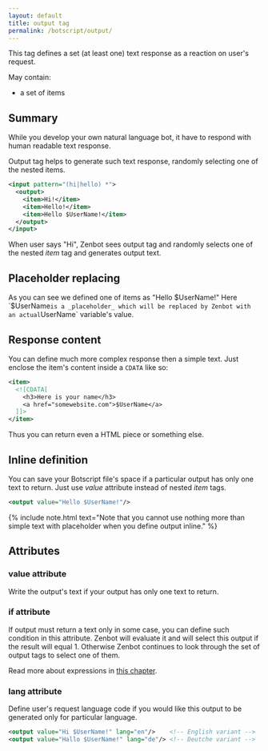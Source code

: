 ```yaml
---
layout: default
title: output tag
permalink: /botscript/output/
---
```


This tag defines a set (at least one) text response as a reaction on user\'s request.

May contain:

- a set of items

## Summary
While you develop your own natural language bot, it have to respond with human readable text response.

Output tag helps to generate such text response, randomly selecting one of the nested items.

```xml
<input pattern="(hi|hello) *">
  <output>
    <item>Hi!</item>
    <item>Hello!</item>
    <item>Hello $UserName!</item>
  </output>
</input>
```

When user says "Hi", Zenbot sees output tag and randomly selects one of the nested _item_ tag and generates output text.

## Placeholder replacing
As you can see we defined one of items as "Hello $UserName!"
Here `$UserName` is a _placeholder_ which will be replaced by Zenbot with an actual `UserName` variable\'s value.

## Response content
You can define much more complex response then a simple text.
Just enclose the item\'s content inside a `CDATA` like so:

```xml
<item>
  <![CDATA[
    <h3>Here is your name</h3>
    <a href="somewebsite.com">$UserName</a>
  ]]>
</item>
```

Thus you can return even a HTML piece or something else.

## Inline definition
You can save your Botscript file\'s space if a particular output has only one text to return.
Just use _value_ attribute instead of nested _item_ tags.

```xml
<output value="Hello $UserName!"/>
```

{% include note.html text="Note that you cannot use nothing more than simple text with placeholder when you define output inline." %}

## Attributes

### **value** attribute
Write the output\'s text if your output has only one text to return.

### **if** attribute
If output must return a text only in some case, you can define such condition in this attribute.
Zenbot will evaluate it and will select this output if the result will equal 1.
Otherwise Zenbot continues to look through the set of output tags to select one of them.

Read more about expressions in [this chapter](/vars/expressions/).

### **lang** attribute
Define user\'s request language code if you would like this output to be generated only for particular language.

```xml
<output value="Hi $UserName!" lang="en"/>    <!-- English variant -->
<output value="Hallo $UserName!" lang="de"/> <!-- Deutche variant -->
```